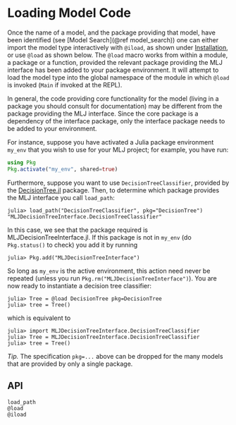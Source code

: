 # Loading Model Code

Once the name of a model, and the package providing that model, have
been identified (see [Model Search](@ref model_search)) one can either
import the model type interactively with `@iload`, as shown under
[Installation](@ref), or use `@load` as shown below. The `@load` macro
works from within a module, a package or a function, provided the
relevant package providing the MLJ interface has been added to your
package environment. It will attempt to load the model type into the
global namespace of the module in which `@load` is invoked (`Main` if
invoked at the REPL).

In general, the code providing core functionality for the model
(living in a package you should consult for documentation) may be
different from the package providing the MLJ interface. Since the core
package is a dependency of the interface package, only the interface
package needs to be added to your environment.

For instance, suppose you have activated a Julia package environment
`my_env` that you wish to use for your MLJ project; for example, you
have run:


```julia
using Pkg
Pkg.activate("my_env", shared=true)
```

Furthermore, suppose you want to use `DecisionTreeClassifier`,
provided by the
[DecisionTree.jl](https://github.com/bensadeghi/DecisionTree.jl)
package. Then, to determine which package provides the MLJ interface
you call `load_path`:

```julia-repl
julia> load_path("DecisionTreeClassifier", pkg="DecisionTree")
"MLJDecisionTreeInterface.DecisionTreeClassifier"
```

In this case, we see that the package required is
MLJDecisionTreeInterface.jl. If this package is not in `my_env` (do
`Pkg.status()` to check) you add it by running

```julia-repl
julia> Pkg.add("MLJDecisionTreeInterface")
```

So long as `my_env` is the active environment, this action need never
be repeated (unless you run `Pkg.rm("MLJDecisionTreeInterface")`). You
are now ready to instantiate a decision tree classifier:

```julia-repl
julia> Tree = @load DecisionTree pkg=DecisionTree
julia> tree = Tree()
```

which is equivalent to

```julia-repl
julia> import MLJDecisionTreeInterface.DecisionTreeClassifier
julia> Tree = MLJDecisionTreeInterface.DecisionTreeClassifier
julia> tree = Tree()
```

*Tip.* The specification `pkg=...` above can be dropped for the many
models that are provided by only a single package.


## API

```@docs
load_path
@load
@iload
```
